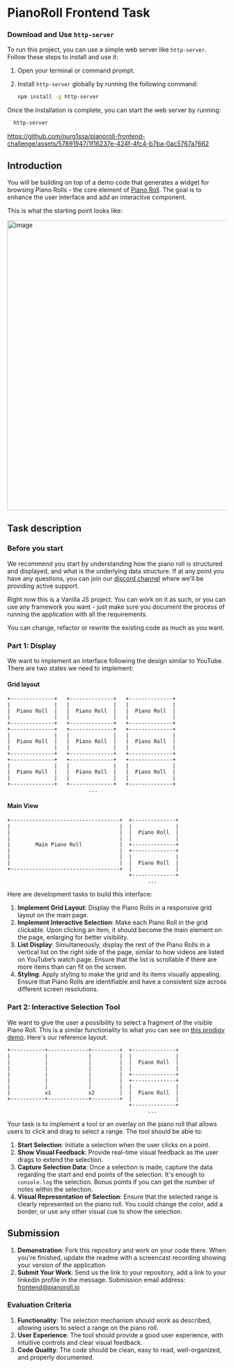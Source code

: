 # PianoRoll Frontend Task

### Download and Use `http-server`

To run this project, you can use a simple web server like `http-server`. Follow these steps to install and use it:

1. Open your terminal or command prompt.

2. Install `http-server` globally by running the following command:
   ```bash
   npm install -g http-server
Once the installation is complete, you can start the web server by running:
   ```bash
	 http-server
```



https://github.com/nurg1ssa/pianoroll-frontend-challenge/assets/57891947/1f16237e-424f-4fc4-b7ba-0ac5767a7662



## Introduction

You will be building on top of a demo code that generates a widget for browsing Piano Rolls - the core element of [Piano Roll](https://pianoroll.io).
The goal is to enhance the user interface and add an interactive component.

This is what the starting point looks like:

<img width="666" alt="image" src="https://github.com/Nospoko/pianoroll-frontend-challenge/assets/8056825/daf35d32-f4e5-4a00-bbe8-78ecec2f2011">

## Task description

### Before you start

We recommend you start by understanding how the piano roll is structured and displayed, and what is the underlying data structure. If at any point you have any questions, you can join our [discord channel](https://discord.gg/2RadyyxADa) where we'll be providing active support.

Right now this is a Vanilla JS project. You can work on it as such, or you can use any framework you want - just make sure you document the process of running the application with all the requirements.

You can change, refactor or rewrite the existing code as much as you want.

### Part 1: Display

We want to implement an interface following the design similar to YouTube. There are two states we need to implement:

#### Grid layout

```
+--------------+   +--------------+   +--------------+
|              |   |              |   |              |
|  Piano Roll  |   |  Piano Roll  |   |  Piano Roll  |
|              |   |              |   |              |
+--------------+   +--------------+   +--------------+
+--------------+   +--------------+   +--------------+
|              |   |              |   |              |
|  Piano Roll  |   |  Piano Roll  |   |  Piano Roll  |
|              |   |              |   |              |
+--------------+   +--------------+   +--------------+
+--------------+   +--------------+   +--------------+
|              |   |              |   |              |
|  Piano Roll  |   |  Piano Roll  |   |  Piano Roll  |
|              |   |              |   |              |
+--------------+   +--------------+   +--------------+
                          ...
```

#### Main View

```
+-----------------------------------+  +--------------+
|                                   |  |              |
|                                   |  |  Piano Roll  |
|                                   |  |              |
|        Main Piano Roll            |  +--------------+
|                                   |  +--------------+
|                                   |  |              |
|                                   |  |  Piano Roll  |
+-----------------------------------+  |              |
                                       +--------------+
                                             ...
```

Here are development tasks to build this interface:

1. **Implement Grid Layout**: Display the Piano Rolls in a responsive grid layout on the main page.
2. **Implement Interactive Selection**: Make each Piano Roll in the grid clickable. Upon clicking an item, it should become the main element on the page, enlarging for better visibility.
3. **List Display**: Simultaneously, display the rest of the Piano Rolls in a vertical list on the right side of the page, similar to how videos are listed on YouTube’s watch page. Ensure that the list is scrollable if there are more items than can fit on the screen.
4. **Styling**: Apply styling to make the grid and its items visually appealing. Ensure that Piano Rolls are identifiable and have a consistent size across different screen resolutions.

### Part 2: Interactive Selection Tool

We want to give the user a possibility to select a fragment of the visible Piano Roll. This is a similar functionality to what you can see on [this prodigy demo](https://demo.prodi.gy/?=null&view_id=audio_manual). Here's our reference layout:

```
+-----------+-------------+---------+  +--------------+
|           |             |         |  |              |
|           |             |         |  |  Piano Roll  |
|           |             |         |  |              |
|           |             |         |  +--------------+
|           |             |         |  +--------------+
|           |             |         |  |              |
|           x1            x2        |  |  Piano Roll  |
+-----------+-------------+---------+  |              |
                                       +--------------+
                                             ...
```

Your task is to implement a tool or an overlay on the piano roll that allows users to click and drag to select a range. The tool should be able to:

1. **Start Selection**: Initiate a selection when the user clicks on a point.
2. **Show Visual Feedback**: Provide real-time visual feedback as the user drags to extend the selection.
3. **Capture Selection Data**: Once a selection is made, capture the data regarding the start and end points of the selection. It's enough to `console.log` the selection. Bonus points if you can get the number of notes within the selection.
4. **Visual Representation of Selection**: Ensure that the selected range is clearly represented on the piano roll. You could change the color, add a border, or use any other visual cue to show the selection.

## Submission

1. **Demonstration**: Fork this repository and work on your code there. When you're finished, update the readme with a screencast recording showing your version of the application.
2. **Submit Your Work**: Send us the link to your repository, add a link to your linkedin profile in the message. Submission email address: frontend@pianoroll.io

### Evaluation Criteria

1. **Functionality**: The selection mechanism should work as described, allowing users to select a range on the piano roll.
2. **User Experience**: The tool should provide a good user experience, with intuitive controls and clear visual feedback.
3. **Code Quality**: The code should be clean, easy to read, well-organized, and properly documented.




